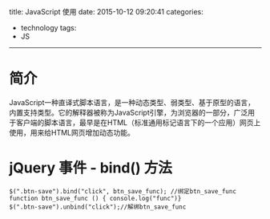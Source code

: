 title: JavaScript 使用
date: 2015-10-12 09:20:41
categories:
- technology
tags:
- JS
---

简介
=============
JavaScript一种直译式脚本语言，是一种动态类型、弱类型、基于原型的语言，内置支持类型。它的解释器被称为JavaScript引擎，为浏览器的一部分，广泛用于客户端的脚本语言，最早是在HTML（标准通用标记语言下的一个应用）网页上使用，用来给HTML网页增加动态功能。

jQuery 事件 - bind() 方法
=============
```
$(".btn-save").bind("click", btn_save_func); //绑定btn_save_func
function btn_save_func () { console.log("func")}
$(".btn-save").unbind("click");//解绑btn_save_func
```